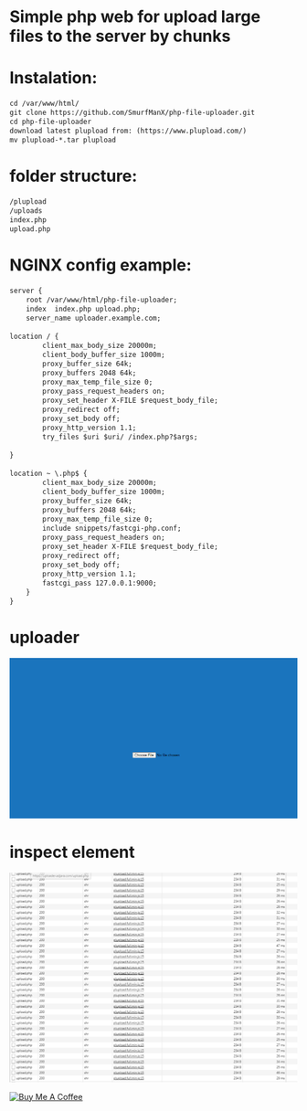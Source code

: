 # Simple  php web for upload large files to the server by chunks

# Instalation:

```
cd /var/www/html/
git clone https://github.com/SmurfManX/php-file-uploader.git
cd php-file-uploader
download latest plupload from: (https://www.plupload.com/)
mv plupload-*.tar plupload 
```


# folder structure:
```
/plupload
/uploads
index.php
upload.php
```
# NGINX config example:
```
server {
    root /var/www/html/php-file-uploader;
    index  index.php upload.php;
    server_name uploader.example.com;

location / {
        client_max_body_size 20000m;
        client_body_buffer_size 1000m;
        proxy_buffer_size 64k;
        proxy_buffers 2048 64k;
        proxy_max_temp_file_size 0;
        proxy_pass_request_headers on;
        proxy_set_header X-FILE $request_body_file;
        proxy_redirect off;
        proxy_set_body off;
        proxy_http_version 1.1;
        try_files $uri $uri/ /index.php?$args;

}

location ~ \.php$ {
        client_max_body_size 20000m;
        client_body_buffer_size 1000m;
        proxy_buffer_size 64k;
        proxy_buffers 2048 64k;
        proxy_max_temp_file_size 0;
        include snippets/fastcgi-php.conf;
        proxy_pass_request_headers on;
        proxy_set_header X-FILE $request_body_file;
        proxy_redirect off;
        proxy_set_body off;
        proxy_http_version 1.1;
        fastcgi_pass 127.0.0.1:9000;
    }
}
```
# uploader
![plot](./uploader.png)

# inspect element
![plot](./inspect.png)

<a href="https://www.buymeacoffee.com/smurfmanx" target="_blank"><img src="https://cdn.buymeacoffee.com/buttons/default-orange.png" alt="Buy Me A Coffee" height="41" width="174"></a>

